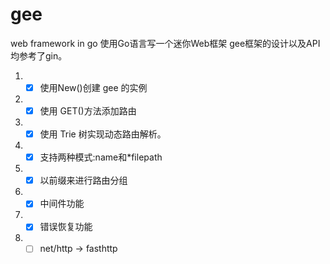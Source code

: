 # gee
web framework in go
使用Go语言写一个迷你Web框架
gee框架的设计以及API均参考了gin。
1. - [x] 使用New()创建 gee 的实例
2. - [x] 使用 GET()方法添加路由
3. - [x] 使用 Trie 树实现动态路由解析。
4. - [x] 支持两种模式:name和*filepath
5. - [x] 以前缀来进行路由分组
6. - [x] 中间件功能
7. - [x] 错误恢复功能 
8. - [ ] net/http -> fasthttp